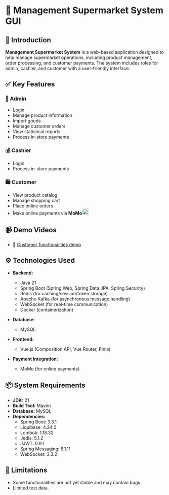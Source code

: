 # 🛒 Management Supermarket System GUI

## 📌 Introduction
**Management Supermarket System** is a web-based application designed to help manage supermarket operations, including product management, order processing, and customer payments. The system includes roles for admin, cashier, and customer with a user-friendly interface.

## ✅ Key Features

### 🔐 Admin
- Login
- Manage product information
- Import goods
- Manage customer orders
- View statistical reports
- Process in-store payments

### 💰 Cashier
- Login
- Process in-store payments

### 🛍️ Customer
- View product catalog
- Manage shopping cart
- Place online orders
- Make online payments via **MoMo**<img src="https://upload.wikimedia.org/wikipedia/vi/f/fe/MoMo_Logo.png" alt="MoMo Logo" width="20"/>

## 📹 Demo Videos
- 🎥 [Customer functionalities demo](https://drive.google.com/file/d/1HKsTGpZzqZOg5_CfUwy0m3IPQYeCc6Mi/view?usp=drive_link)

## ⚙️ Technologies Used
- **Backend:**
  - Java 21
  - Spring Boot (Spring Web, Spring Data JPA, Spring Security)
  - Redis (for caching/session/token storage)
  - Apache Kafka (for asynchronous message handling)
  - WebSocket (for real-time communication)
  - Docker (containerization)

- **Database:**
  - MySQL

- **Frontend:**
  - Vue.js (Composition API, Vue Router, Pinia)

- **Payment Integration:**
  - MoMo (for online payments)


## 📦 System Requirements
- **JDK:** 21
- **Build Tool:** Maven
- **Database:** MySQL
- **Dependencies:**
  - Spring Boot: 3.3.1
  - Liquibase: 4.24.0
  - Lombok: 1.18.32
  - Jedis: 5.1.2
  - JJWT: 0.9.1
  - Spring Messaging: 6.1.11
  - WebSocket: 3.3.2

## 🚧 Limitations
- Some functionalities are not yet stable and may contain bugs.
- Limited test data.

